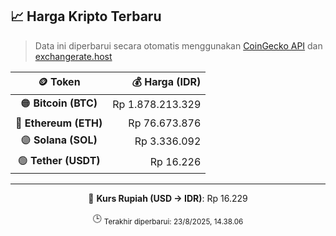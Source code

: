 

<!-- HARGA_KRIPTO -->
## 📈 Harga Kripto Terbaru

> Data ini diperbarui secara otomatis menggunakan [CoinGecko API](https://www.coingecko.com/) dan [exchangerate.host](https://exchangerate.host/)

<div align="center">

| 🪙 Token | 💰 Harga (IDR) |
|:------:|---------------:|
| 🟠 **Bitcoin (BTC)**   | Rp 1.878.213.329 |
| 🔵 **Ethereum (ETH)**  | Rp 76.673.876 |
| 🟣 **Solana (SOL)**    | Rp 3.336.092 |
| 🟢 **Tether (USDT)**   | Rp 16.226 |

---

💱 **Kurs Rupiah (USD → IDR)**: Rp 16.229

🕒 <sub>Terakhir diperbarui: 23/8/2025, 14.38.06</sub>

</div>
<!-- /HARGA_KRIPTO -->